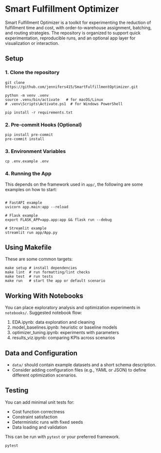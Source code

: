 # Smart Fulfillment Optimizer

Smart Fulfillment Optimizer is a toolkit for experimenting the reduction of fulfillment
time and cost, with order-to-warehouse assignment, batching, and routing strategies. 
The repository is organized to support quick experimentation, reproducible runs, and an optional app layer for visualization or interaction.

## Setup 

### 1. Clone the repository

```
git clone https://github.com/jennifers415/SmartFulfillmentOptimizer.git

python -m venv .venv
source .venv/bin/activate   # for macOS/Linux
# .venv\Scripts\Activate.ps1  # for Windows PowerShell

pip install -r requirements.txt
```

### 2. Pre-commit Hooks (Optional)

```
pip install pre-commit
pre-commit install
```

### 3. Environment Variables

```
cp .env.example .env
```

### 4. Running the App

This depends on the framework used in `app/`, the following are some examples on how to start:

```

# FastAPI example
uvicorn app.main:app --reload

# Flask example
export FLASK_APP=app.app:app && flask run --debug

# Streamlit example
streamlit run app/App.py
```

## Using Makefile

These are some common targets:

```
make setup # install dependencies
make lint  # run formatting/lint checks
make test  # run tests
make run   # start the app or default scenario
```

## Working With Notebooks

You can place exploratory analysis and optimization experiments in `notebooks/`. Suggested notebook flow:

1. EDA.ipynb: data exploration and cleaning
2. model_baselines.ipynb: heuristic or baseline models
3. optimizer_tuning.ipynb: experiments with parameters
4. results_viz.ipynb: comparing KPIs across scenarios

## Data and Configuration

- `data/` should contain example datasets and a short schema description.
- Consider adding configuration files (e.g., YAML or JSON) to define different optimization scenarios.

## Testing

You can add minimal unit tests for:

- Cost function correctness
- Constraint satisfaction
- Deterministic runs with fixed seeds
- Data loading and validation

This can be run with `pytest` or your preferred framework.

```
pytest
```